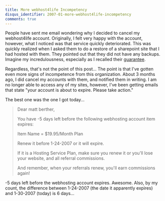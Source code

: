 ```yaml
---
title: More webhost4life Incompetency
disqus_identifier: 2007-01-more-webhost4life-incompetency
comments: true
---
```


People have sent me email wondering why I decided to cancel my webhost4life account. Originally, I felt very happy with the account, however, what I noticed was that service quickly deteriorated. This was quickly realized when I asked them to do a restore of a sharepoint site that I had hosted with them. They pointed out that they did not have any backups. Imagine my incredulousness, especially as I recalled their [guarantee][1].

Regardless, that's not the point of this post... The point is that I've gotten even more signs of incompetence from this organization. About 3 months ago, I did cancel my accounts with them, and notified them in writing. I am no longer able to access any of my sites, however, I've been getting emails that state "your account is about to expire. Please take action."

The best one was the one I got today...


>  Dear matt berther,
>
>  You have -5 days left before the following
>  webhosting account item expires:
>
>  Item Name = $19.95/Month Plan
>
>  Renew it before 1-24-2007 or it will expire.
>
>  If it is a Hosting Service Plan, make sure you renew it
>  or you'll lose your website, and all referral commissions.
>
>  And remember, when your referrals renew, you'll earn
>  commissions again!

-5 days left before the webhosting account expires. Awesome. Also, by my count, the difference between 1-24-2007 (the date it apparently expires) and 1-30-2007 (today) is 6 days...

[1]:http://www.webhost4life.com/guarantee.asp

